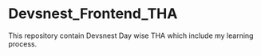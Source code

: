 # Devsnest_Frontend_THA
This repository contain Devsnest Day wise THA which include my learning process.<br>
<!-- [Day1 link](http://127.0.0.1:5500/Day1/Day1.html)<br>
[Day2 link](http://127.0.0.1:5500/Day2/Day2.html)<br>
[Day3 link](http://127.0.0.1:5500/Day3/Day3.html)<br>
[Day4 link](http://127.0.0.1:5500/Day4/Day4_clock.html)<br>
[Day5 link](http://127.0.0.1:5500/Day5/calc.html)<br>
[Day6 link](http://127.0.0.1:5500/day6/question.html)<br>
[Day7 link](http://127.0.0.1:5500/day7/day7.html)<br>
 -->
